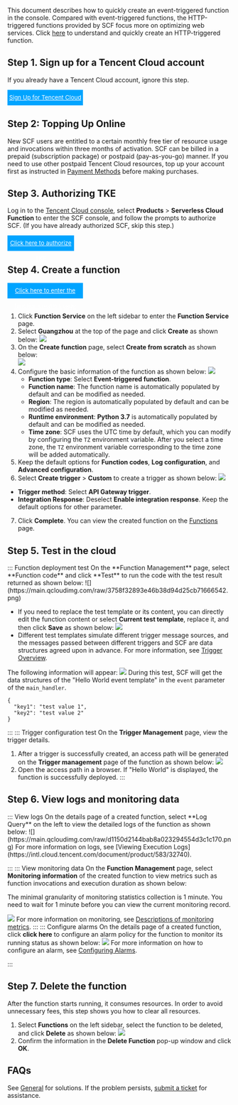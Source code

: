 This document describes how to quickly create an event-triggered function in the console.
Compared with event-triggered functions, the HTTP-triggered functions provided by SCF focus more on optimizing web services. Click [here](https://intl.cloud.tencent.com/document/product/583/40689) to understand and quickly create an HTTP-triggered function.


## Step 1. Sign up for a Tencent Cloud account

If you already have a Tencent Cloud account, ignore this step.

<div style="background-color:#00A4FF; width: 170px; height: 35px; line-height:35px; text-align:center;"><a href="https://www.tencentcloud.com/en/account/register" target="_blank"  style="color: white; font-size:13px;">Sign Up for Tencent Cloud</a></div>

## Step 2: Topping Up Online

New SCF users are entitled to a certain monthly free tier of resource usage and invocations within three months of activation. SCF can be billed in a prepaid (subscription package) or postpaid (pay-as-you-go) manner. If you need to use other postpaid Tencent Cloud resources, top up your account first as instructed in [Payment Methods](https://www.tencentcloud.com/document/product/555/7425) before making purchases.



## Step 3. Authorizing TKE

Log in to the [Tencent Cloud console](https://console.cloud.tencent.com/), select **Products** > **Serverless Cloud Function** to enter the SCF console, and follow the prompts to authorize SCF. (If you have already authorized SCF, skip this step.)

<div style="background-color:#00A4FF; width: 150px; height: 35px; line-height:35px; text-align:center;"><a href="https://console.cloud.tencent.com/scf/index?rid=1" target="_blank"  style="color: white; font-size:13px;">Click here to authorize TKE</a></div>



## Step 4. Create a function

<div style="background-color:#00A4FF; width: 170px; height: 35px; line-height:35px; text-align:center;"><a href="https://console.cloud.tencent.com/scf/list-create?rid=1&ns=default&createType=empty" target="_blank"  style="color: white; font-size:13px;">Click here to enter the function creation page</a></div>

<br>



1. Click **Function Service** on the left sidebar to enter the **Function Service** page.
2. Select **Guangzhou** at the top of the page and click **Create** as shown below: 
![](https://staticintl.cloudcachetci.com/yehe/backend-news/Azbs372_%E4%BC%81%E4%B8%9A%E5%BE%AE%E4%BF%A1%E6%88%AA%E5%9B%BE_20221219114446.png)
3. On the **Create function** page, select **Create from scratch** as shown below:  
![](https://staticintl.cloudcachetci.com/yehe/backend-news/fJUF908_%E4%BC%81%E4%B8%9A%E5%BE%AE%E4%BF%A1%E6%88%AA%E5%9B%BE_20221219164315.png)
4. Configure the basic information of the function as shown below:
![](https://staticintl.cloudcachetci.com/yehe/backend-news/4GUF836_%E4%BC%81%E4%B8%9A%E5%BE%AE%E4%BF%A1%E6%88%AA%E5%9B%BE_20221219164534.png)
	- **Function type**: Select **Event-triggered function**.
	- **Function name**: The function name is automatically populated by default and can be modified as needed.
	- **Region**: The region is automatically populated by default and can be modified as needed.
	- **Runtime environment**: **Python 3.7** is automatically populated by default and can be modified as needed.
	- **Time zone**: SCF uses the UTC time by default, which you can modify by configuring the `TZ` environment variable. After you select a time zone, the `TZ` environment variable corresponding to the time zone will be added automatically.
5. Keep the default options for **Function codes**, **Log configuration**, and **Advanced configuration**.
6. Select **Create trigger** > **Custom** to create a trigger as shown below:
![](https://staticintl.cloudcachetci.com/yehe/backend-news/McmV228_%E4%BC%81%E4%B8%9A%E5%BE%AE%E4%BF%A1%E6%88%AA%E5%9B%BE_20221219164650.png)
  - **Trigger method**: Select **API Gateway trigger**.
  - **Integration Response**: Deselect **Enable integration response**.
    Keep the default options for other parameter.
7. Click **Complete**. You can view the created function on the [Functions](https://console.cloud.tencent.com/scf/list?rid=1&ns=default) page.

## Step 5. Test in the cloud
<dx-tabs>
::: Function deployment test
On the **Function Management** page, select **Function code** and click **Test** to run the code with the test result returned as shown below: 
![](https://main.qcloudimg.com/raw/3758f32893e46b38d94d25cb71666542.png)
<dx-alert infotype="explain" title="">

- If you need to replace the test template or its content, you can directly edit the function content or select **Current test template**, replace it, and then click **Save** as shown below:
![](https://staticintl.cloudcachetci.com/yehe/backend-news/AWuW723_%E4%BC%81%E4%B8%9A%E5%BE%AE%E4%BF%A1%E6%88%AA%E5%9B%BE_20221219170038.png)
- Different test templates simulate different trigger message sources, and the messages passed between different triggers and SCF are data structures agreed upon in advance. For more information, see [Trigger Overview](https://intl.cloud.tencent.com/document/product/583/9705).
</dx-alert>

The following information will appear:
![](https://main.qcloudimg.com/raw/7d5c5d7fc1b7b79f37861df7b3b8d1eb.png)
During this test, SCF will get the data structures of the "Hello World event template" in the `event` parameter of the `main_handler`.

```
{
  "key1": "test value 1",
  "key2": "test value 2"
}
```

:::
::: Trigger configuration test
On the **Trigger Management** page, view the trigger details.
1. After a trigger is successfully created, an access path will be generated on the **Trigger management** page of the function as shown below: 
![](https://qcloudimg.tencent-cloud.cn/raw/1f97c60e8cffc2b089d41c187d7b4609.png)
2. Open the access path in a browser. If "Hello World" is displayed, the function is successfully deployed.
:::
</dx-tabs>


## Step 6. View logs and monitoring data
<dx-tabs>
::: View logs
On the details page of a created function, select **Log Query** on the left to view the detailed logs of the function as shown below: 
![](https://main.qcloudimg.com/raw/d1150d2144bab8a023294554d3c1c170.png)
For more information on logs, see [Viewing Execution Logs](https://intl.cloud.tencent.com/document/product/583/32740).

:::
::: View monitoring data
On the **Function Management** page, select **Monitoring information** of the created function to view metrics such as function invocations and execution duration as shown below: 

<dx-alert infotype="notice" title="">
The minimal granularity of monitoring statistics collection is 1 minute. You need to wait for 1 minute before you can view the current monitoring record.

</dx-alert>



![](https://qcloudimg.tencent-cloud.cn/raw/820ae3b24fc7a0ca30de878ea201599a.png)
For more information on monitoring, see [Descriptions of monitoring metrics](https://intl.cloud.tencent.com/document/product/583/32739).
:::
::: Configure alarms
On the details page of a created function, click **click here** to configure an alarm policy for the function to monitor its running status as shown below: 
![](https://qcloudimg.tencent-cloud.cn/raw/34d0c93904c98c189cead318e9a7a090.png)
For more information on how to configure an alarm, see [Configuring Alarms](https://intl.cloud.tencent.com/document/product/583/32738).

:::
</dx-tabs>


## Step 7. Delete the function
After the function starts running, it consumes resources. In order to avoid unnecessary fees, this step shows you how to clear all resources.
1. Select **Functions** on the left sidebar, select the function to be deleted, and click **Delete** as shown below: 
![](https://staticintl.cloudcachetci.com/yehe/backend-news/7m2W196_%E4%BC%81%E4%B8%9A%E5%BE%AE%E4%BF%A1%E6%88%AA%E5%9B%BE_20221219165433.png)
2. Confirm the information in the **Delete Function** pop-up window and click **OK**.



## FAQs
See [General](https://intl.cloud.tencent.com/document/product/583/9180) for solutions.
If the problem persists, [submit a ticket](https://console.tencentcloud.com/workorder/category) for assistance.